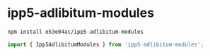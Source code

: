 # ipp5-adlibitum-modules

~~~~~ sh
npm install e53e04ac/ipp5-adlibitum-modules
~~~~~

~~~~~ mjs
import { Ipp5AdlibitumModules } from 'ipp5-adlibitum-modules';
~~~~~

